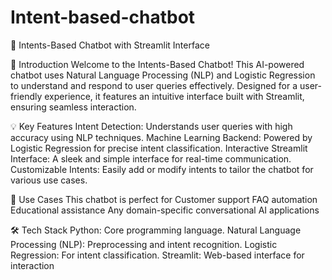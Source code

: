 # Intent-based-chatbot
🌟 Intents-Based Chatbot with Streamlit Interface

🚀 Introduction
Welcome to the Intents-Based Chatbot!
This AI-powered chatbot uses Natural Language Processing (NLP) and Logistic Regression to understand and respond to user queries effectively. Designed for a user-friendly experience, it features an intuitive interface built with Streamlit, ensuring seamless interaction.

💡 Key Features
Intent Detection: Understands user queries with high accuracy using NLP techniques.
Machine Learning Backend: Powered by Logistic Regression for precise intent classification.
Interactive Streamlit Interface: A sleek and simple interface for real-time communication.
Customizable Intents: Easily add or modify intents to tailor the chatbot for various use cases.


🎯 Use Cases
This chatbot is perfect for
Customer support
FAQ automation
Educational assistance
Any domain-specific conversational AI applications


🛠️ Tech Stack
Python: Core programming language.
Natural Language Processing (NLP): Preprocessing and intent recognition.
Logistic Regression: For intent classification.
Streamlit: Web-based interface for interaction
